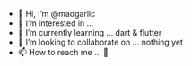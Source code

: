 - 👋 Hi, I’m @madgarlic
- 👀 I’m interested in ... 
- 🌱 I’m currently learning ... dart & flutter
- 💞️ I’m looking to collaborate on ... nothing yet
- 📫 How to reach me ... 🚀

<!---
madgarlic/madgarlic is a ✨ special ✨ repository because its `README.md` (this file) appears on your GitHub profile.
You can click the Preview link to take a look at your changes.
--->
